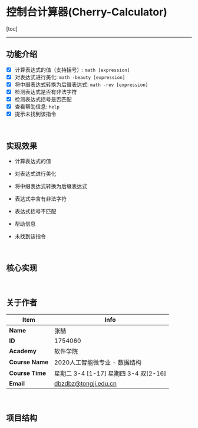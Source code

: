 # 控制台计算器(Cherry-Calculator)

[toc]

------

## 功能介绍

- [x] 计算表达式的值（支持括号）: `math [expression]`
- [x] 对表达式进行美化: `math -beauty [expression]`
- [x] 将中缀表达式转换为后缀表达式: `math -rev [expression]`
- [x] 检测表达式是否有非法字符
- [x] 检测表达式括号是否匹配
- [x] 查看帮助信息: `help`
- [x] 提示未找到该指令

<br/>

## 实现效果

- 计算表达式的值

  

- 对表达式进行美化

  

- 将中缀表达式转换为后缀表达式

  

- 表达式中含有非法字符

  

- 表达式括号不匹配

  

- 帮助信息

  

- 未找到该指令

  

<br/>

## 核心实现



<br/>

## 关于作者

| Item            | Info                                                |
| --------------- | --------------------------------------------------- |
| **Name**        | 张喆                                                |
| **ID**          | 1754060                                             |
| **Academy**     | 软件学院                                            |
| **Course Name** | 2020人工智能微专业 - 数据结构                       |
| **Course Time** | 星期二 3-4 [1-17] 星期四 3-4 双[2-16]               |
| **Email**       | [dbzdbz@tongji.edu.cn](mailto:dbzdbz.tongji.edu.cn) |

<br/>

## 项目结构

```

```

